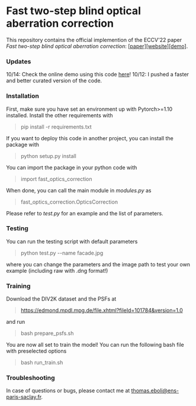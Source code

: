 # Fast two-step blind optical aberration correction

This repository contains the official implemention of the ECCV'22 paper *Fast two-step blind 
optical aberration correction*: <a href="https://arxiv.org/abs/2208.00950">[paper]</a><a href="https://teboli.github.io/pages/fast_optical/fast_optical.html">[website]</a><a href="https://ipolcore.ipol.im/demo/clientApp/demo.html?id=77777000333">[demo]</a>.

### Updates
10/14: Check the online demo using this code <a href="https://ipolcore.ipol.im/demo/clientApp/demo.html?id=77777000333">here</a>!
10/12: I pushed a faster and better curated version of the code.

### Installation

First, make sure you have set an environment up with Pytorch>=1.10 installed. Install the other requirements with
> pip install -r requirements.txt

If you want to deploy this code in another project, you can install the package with
> python setup.py install

You can import the package in your python code with
> import fast_optics_correction

When done, you can call the main module in *modules.py* as 
> fast_optics_correction.OpticsCorrection

Please refer to *test.py* for an example and the list of parameters.


### Testing

You can run the testing script with default parameters
> python test.py --name facade.jpg

where you can change the parameters and the image path to test your own example (including raw with .dng format!)


### Training

Download the DIV2K dataset and the PSFs at
> https://edmond.mpdl.mpg.de/file.xhtml?fileId=101784&version=1.0

and run
> bash prepare_psfs.sh

You are now all set to train the model! You can run the following bash file with preselected options
> bash run_train.sh


### Troubleshooting

In case of questions or bugs, please contact me at <thomas.eboli@ens-paris-saclay.fr>.
